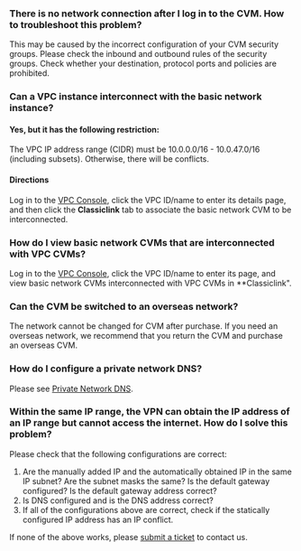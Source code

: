 ### There is no network connection after I log in to the CVM. How to troubleshoot this problem?
This may be caused by the incorrect configuration of your CVM security groups. Please check the inbound and outbound rules of the security groups. Check whether your destination, protocol ports and policies are prohibited.

### Can a VPC instance interconnect with the basic network instance?

#### Yes, but it has the following restriction:

The VPC IP address range (CIDR) must be 10.0.0.0/16 - 10.0.47.0/16 (including subsets). Otherwise, there will be conflicts.

#### Directions

Log in to the [VPC Console](https://console.cloud.tencent.com/vpc/vpc?rid=1), click the VPC ID/name to enter its details page, and then click the **Classiclink** tab to associate the basic network CVM to be interconnected. 

### How do I view basic network CVMs that are interconnected with VPC CVMs?

Log in to the [VPC Console](https://console.cloud.tencent.com/vpc/vpc?rid=1), click the VPC ID/name to enter its page, and view basic network CVMs interconnected with VPC CVMs in **Classiclink".

### Can the CVM be switched to an overseas network?

The network cannot be changed for CVM after purchase. If you need an overseas network, we recommend that you return the CVM and purchase an overseas CVM.

### How do I configure a private network DNS?

Please see [Private Network DNS](https://intl.cloud.tencent.com/document/product/213/5225).

### Within the same IP range, the VPN can obtain the IP address of an IP range but cannot access the internet. How do I solve this problem?

Please check that the following configurations are correct:

1. Are the manually added IP and the automatically obtained IP in the same IP subnet? Are the subnet masks the same? Is the default gateway configured? Is the default gateway address correct?
2. Is DNS configured and is the DNS address correct?
3. If all of the configurations above are correct, check if the statically configured IP address has an IP conflict.
  
If none of the above works, please [submit a ticket](https://console.cloud.tencent.com/workorder/category) to contact us.
